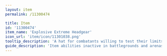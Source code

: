 ```yaml
---
layout: item
permalink: /11300474

title: Item
id: '11300474'
item_name: 'Explosive Extreme Headgear'
icon_url: 'item/icon/11301038.png'
tooltip_description: 'A hat for combatants willing to test their limits in the middle of the scorching desert.'
guide_description: 'Item abilities inactive in battlegrounds and arenas.'
---
```

